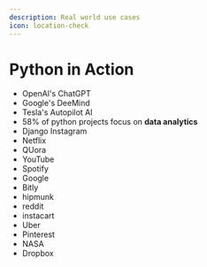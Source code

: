 ```yaml
---
description: Real world use cases
icon: location-check
---
```


# Python in Action

* OpenAl's ChatGPT
* ⁠Google's DeeMind
* ⁠Tesla's Autopilot Al
* 58% of python projects focus on **data analytics**
* Django Instagram
* Netflix
* QUora
* YouTube
* Spotify
* Google
* Bitly
* hipmunk
* reddit
* instacart
* Uber
* Pinterest
* NASA
*   Dropbox

